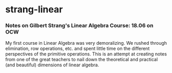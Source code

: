 # strang-linear
### Notes on Gilbert Strang's Linear Algebra Course: 18.06 on OCW

My first course in Linear Algebra was very demoralizing. We rushed through elimination, row operations, etc. and spent little time on the different perspectives of the primitive operations. This is an attempt at creating notes from one of the great teachers to nail down the theoretical and practical (and beautiful) dimensions of linear algebra. 


